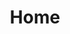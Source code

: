 ---
title: Home
lists:
- /posts:
    description: "Posts about my projects, skills, and other thoughts on technology"
- /projects:
    title: Project pages
    description: "Personal projects from the last couple years which cover a variety of technologies"
---